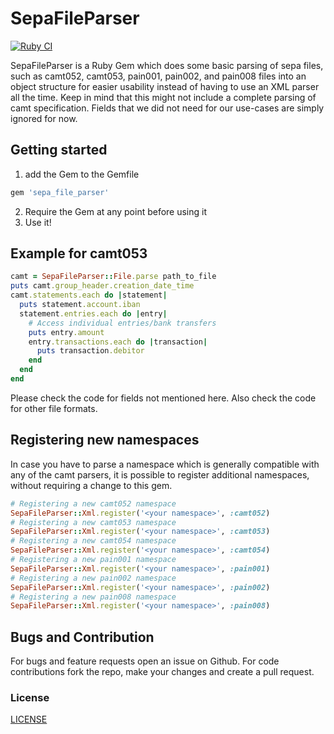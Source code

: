 # SepaFileParser

[![Ruby CI](https://github.com/viafintech/sepa_file_parser/actions/workflows/test.yml/badge.svg)](https://github.com/viafintech/sepa_file_parser/actions/workflows/test.yml)

SepaFileParser is a Ruby Gem which does some basic parsing of sepa files, such as camt052, camt053, pain001, pain002, and pain008 files into an object
structure for easier usability instead of having to use an XML parser all the time.
Keep in mind that this might not include a complete parsing of camt specification.
Fields that we did not need for our use-cases are simply ignored for now.

## Getting started

1. add the Gem to the Gemfile

```ruby
gem 'sepa_file_parser'
```

2. Require the Gem at any point before using it
3. Use it!

## Example for camt053
```ruby
camt = SepaFileParser::File.parse path_to_file
puts camt.group_header.creation_date_time
camt.statements.each do |statement|
  puts statement.account.iban
  statement.entries.each do |entry|
    # Access individual entries/bank transfers
    puts entry.amount
    entry.transactions.each do |transaction|
      puts transaction.debitor
    end
  end
end
```

Please check the code for fields not mentioned here.
Also check the code for other file formats.

## Registering new namespaces
In case you have to parse a namespace which is generally compatible with any of the camt parsers, it is possible to register additional namespaces, without requiring a change to this gem.
```ruby
# Registering a new camt052 namespace
SepaFileParser::Xml.register('<your namespace>', :camt052)
# Registering a new camt053 namespace
SepaFileParser::Xml.register('<your namespace>', :camt053)
# Registering a new camt054 namespace
SepaFileParser::Xml.register('<your namespace>', :camt054)
# Registering a new pain001 namespace
SepaFileParser::Xml.register('<your namespace>', :pain001)
# Registering a new pain002 namespace
SepaFileParser::Xml.register('<your namespace>', :pain002)
# Registering a new pain008 namespace
SepaFileParser::Xml.register('<your namespace>', :pain008)
```

## Bugs and Contribution
For bugs and feature requests open an issue on Github. For code contributions fork the repo, make your changes and create a pull request.

### License
[LICENSE](LICENSE)

